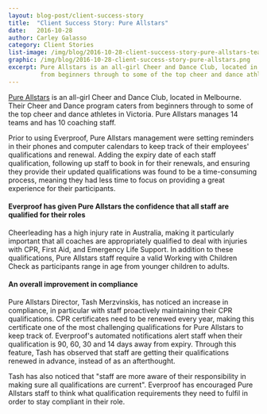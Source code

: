 ```yaml
---
layout: blog-post/client-success-story
title:  "Client Success Story: Pure Allstars"
date:   2016-10-28
author: Carley Galasso
category: Client Stories
list-image: /img/blog/2016-10-28-client-success-story-pure-allstars-team-450x250.jpg
graphic: /img/blog/2016-10-28-client-success-story-pure-allstars.png
excerpt: Pure Allstars is an all-girl Cheer and Dance Club, located in Melbourne. Their Cheer and Dance program caters
         from beginners through to some of the top cheer and dance athletes in Victoria.
---
```


[Pure Allstars][] is an all-girl Cheer and Dance Club, located in Melbourne. Their Cheer and Dance program caters from
beginners through to some of the top cheer and dance athletes in Victoria. Pure Allstars manages 14 teams and has 10
coaching staff.

Prior to using Everproof, Pure Allstars management were setting reminders in their phones and computer calendars to keep
track of their employees' qualifications and renewal. Adding the expiry date of each staff qualification, following
up staff to book in for their renewals, and ensuring they provide their updated qualifications was found to be a
time-consuming process, meaning they had less time to focus on providing a great experience for their participants.

#### Everproof has given Pure Allstars the confidence that all staff are qualified for their roles

Cheerleading has a high injury rate in Australia, making it particularly important that all coaches are appropriately
qualified to deal with injuries with CPR, First Aid, and Emergency Life Support. In addition to these qualifications,
Pure Allstars staff require a valid Working with Children Check as participants range in age from younger children
to adults.

#### An overall improvement in compliance

Pure Allstars Director, Tash Merzvinskis, has noticed an increase in compliance, in particular with staff proactively
maintaining their CPR qualifications. CPR certificates need to be renewed every year, making this certificate one of
the most challenging qualifications for Pure Allstars to keep track of. Everproof's automated notifications alert staff
when their qualification is 90, 60, 30 and 14 days away from expiry. Through this feature, Tash has observed that staff
are getting their qualifications renewed in advance, instead of as an afterthought.

Tash has also noticed that "staff are more aware of their responsibility in making sure all qualifications are
current". Everproof has encouraged Pure Allstars staff to think what qualification requirements they need to fulfil in
order to stay compliant in their role.




[Pure Allstars]: http://pureallstars.com.au/
